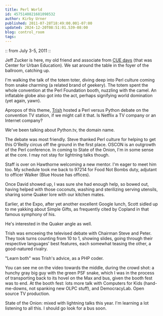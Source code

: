 ```yaml
---
title: Perl World
id: 4575140821681098532
author: Kirby Urner
published: 2011-07-28T18:49:00.001-07:00
updated: 2024-12-20T08:51:01.539-08:00
blog: control_room
tags: 
---
```


[](https://www.flickr.com/photos/kirbyurner/albums/72157627166240377)

:: from July 3-5, 2011 ::

Jeff Zucker is here, my old friend and associate from [CUE days](http://worldgame.blogspot.com/2006/01/peanut-butter-bonanza.html) (that was Center for Urban Education).  We sat around the table in the foyer of the ballroom, catching up.  

I'm walking the talk of the totem toter, diving deep into Perl culture coming from snake charming (a related brand of geekery).  The totem spent the whole convention at the Perl Foundation booth, nuzzling with the camel.  An inflatable globe also got into the act, perhaps signifying world domination (yet again, yawn).

Apropos of this theme, [Trish](http://www.flickr.com/photos/17157315@N00/5988231320/in/set-72157627166240377) hosted a Perl versus Python debate on the convention TV station, if we might call it that.  Is Netflix a TV company or an Internet company?  

We've been talking about Python.tv, the domain name.  

The debate was most friendly.  Steve thanked Perl culture for helping to get this O'Reilly circus off the ground in the first place.  OSCON is an outgrowth of the Perl conference.  In coming to State of the Onion, I'm in some sense at the core.  I may not stay for lightning talks though.

Staff is over on Hawthorne welcoming a new mentor.  I'm eager to meet him too.  My schedule took me back to 97214 for Food Not Bombs duty, adjutant to officer Walker (Blue House has offices).  

Once David showed up, I was sure she had enough help, so bowed out, having helped with those coconuts, washing and sterilizing serving utensils, sharing some Quaker lore with our kitchen mates.

Earlier, at the Expo, after yet another excellent Google lunch, Scott sidled up to me yakking about Simple Gifts, as frequently cited by Copland in that famous symphony of his.  

He's interested in the Quaker angle as well.  

Trish was emceeing the televised debate with Chairman Steve and Peter.  They took turns counting from 10 to 1, showing slides, going through their respective languages' best features, each somewhat teasing the other, a good-natured rivalry.  

"Learn both" was Trish's advice, as a PHP coder.

You can see me on the video towards the middle, during the crowd shot: a hunchy gray big guy with the green PSF snake, which I was in the process of transporting back to its hovel on the Max and bus, given the booth fest was to end.  At the booth fest:  lots more talk with Computers for Kids (hand-me-downs, not spanking new OLPC stuff), and DemocracyLab.  Open source TV production.

State of the Onion:  mixed with lightning talks this year. I'm learning a lot listening to all this.  I should go look for a bus soon.